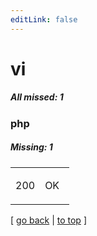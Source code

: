 ```yaml
---
editLink: false
---
```


# vi

##### All missed: 1


### php

##### Missing: 1

<table width="100%">
<tr><td width="50%">

200

</td><td width="50%">

OK

</td></tr>
</table>

[ [go back](../status.md) | [to top](#) ]

